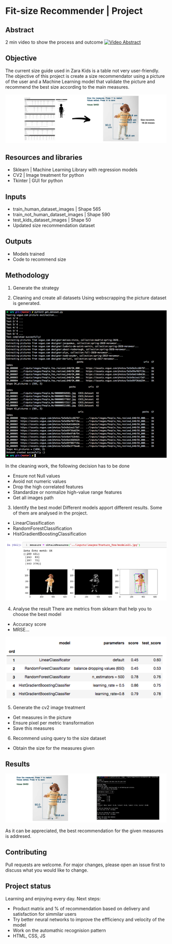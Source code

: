 # Fit-size Recommender | Project

## Abstract
2 min video to show the process and outcome 
[![Video Abstract](https://img.youtube.com/vi/1cd2vcfNbhs/0.jpg)](http://www.youtube.com/watch?v=1cd2vcfNbhs)

## Objective
The current size guide used in Zara Kids is a table not very user-friendly. The objective of this project is create a size recommendator using a picture of the user and a Machine Learning model that validate the picture and recommend the best size according to the main measures.

![proposal](presentation/images/proposal.png)


## Resources and libraries
- Sklearn | Machine Learning Library with regression models
- CV2 | Image treatment for python
- Tkinter | GUI for python


## Inputs
- train_human_dataset_images | Shape 565
- train_not_human_dataset_images | Shape 590
- test_kids_dataset_images | Shape 50
- Updated size recommendation dataset


## Outputs
- Models trained
- Code to recommend size


## Methodology
1. Generate the strategy

2. Cleaning and create all datasets
Using webscrapping the picture dataset is generated.

![generate_dataset](presentation/images/Working_get_Dataset.png)

In the cleaning work, the following decision has to be done 
- Ensure not Null values
- Avoid not numeric values
- Drop the high correlated features
- Standardize or normalize high-value range features
- Get all images path

3. Identify the best model
Different models apport different results. Some of them are analysed in the project.
- LinearClassification
- RandomForestClassification
- HistGradientBoostingClassification

![model_working](presentation/images/model_working.png)

4. Analyse the result
There are metrics from sklearn that help you to choose the best model
- Accuracy score
- MRSE…

![model_result](presentation/images/result_table.png)

5. Generate the cv2 image treatment
- Get measures in the picture
- Ensure pixel per metric transformation
- Save this measures

6. Recommend using query to the size dataset
- Obtain the size for the measures given


## Results

![app_result](presentation/images/result.png)

As it can be appreciated, the best recommendation for the given measures is addresed.


## Contributing
Pull requests are welcome. For major changes, please open an issue first to discuss what you would like to change.


## Project status
Learning and enjoying every day.
Next steps:
- Product matrix and % of recommendation based on delivery and satisfaction for simmilar users 
- Try better neural networks to improve the effficiency and velocity of the model
- Work on the automathic recognision pattern
- HTML, CSS, JS

